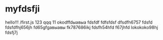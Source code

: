 # myfdsfji 
hello!!!
/first.js
123
qqq
11
okodffdыавыа
fdsfdf
fdfsfdsf
dfsdfh6757
fdsfd
fdsfdfhj656jh
fd65gfgавыавы
fk787686ikj
fdsfh54hfd
f67jhfd
lokokoko98hj
fdsfj7j
